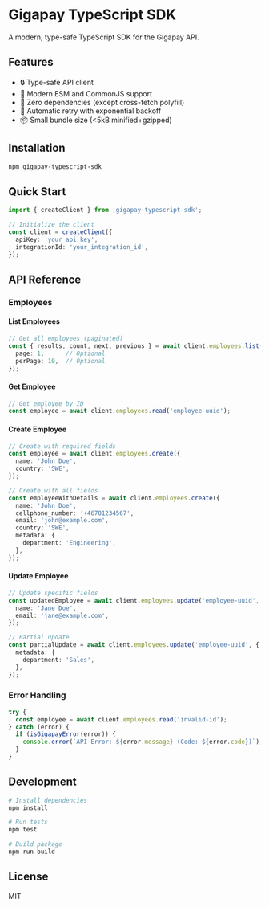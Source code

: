 # Gigapay TypeScript SDK

A modern, type-safe TypeScript SDK for the Gigapay API.

## Features

- 🔒 Type-safe API client
- 🚀 Modern ESM and CommonJS support
- 💪 Zero dependencies (except cross-fetch polyfill)
- 🔄 Automatic retry with exponential backoff
- 📦 Small bundle size (<5kB minified+gzipped)

## Installation

```bash
npm gigapay-typescript-sdk
```

## Quick Start

```typescript
import { createClient } from 'gigapay-typescript-sdk';

// Initialize the client
const client = createClient({
  apiKey: 'your_api_key',
  integrationId: 'your_integration_id',
});
```

## API Reference

### Employees

#### List Employees

```typescript
// Get all employees (paginated)
const { results, count, next, previous } = await client.employees.list({
  page: 1,      // Optional
  perPage: 10,  // Optional
});
```

#### Get Employee

```typescript
// Get employee by ID
const employee = await client.employees.read('employee-uuid');
```

#### Create Employee

```typescript
// Create with required fields
const employee = await client.employees.create({
  name: 'John Doe',
  country: 'SWE',
});

// Create with all fields
const employeeWithDetails = await client.employees.create({
  name: 'John Doe',
  cellphone_number: '+46701234567',
  email: 'john@example.com',
  country: 'SWE',
  metadata: {
    department: 'Engineering',
  },
});
```

#### Update Employee

```typescript
// Update specific fields
const updatedEmployee = await client.employees.update('employee-uuid', {
  name: 'Jane Doe',
  email: 'jane@example.com',
});

// Partial update
const partialUpdate = await client.employees.update('employee-uuid', {
  metadata: {
    department: 'Sales',
  },
});
```

### Error Handling

```typescript
try {
  const employee = await client.employees.read('invalid-id');
} catch (error) {
  if (isGigapayError(error)) {
    console.error(`API Error: ${error.message} (Code: ${error.code})`);
  }
}
```

## Development

```bash
# Install dependencies
npm install

# Run tests
npm test

# Build package
npm run build
```

## License

MIT 